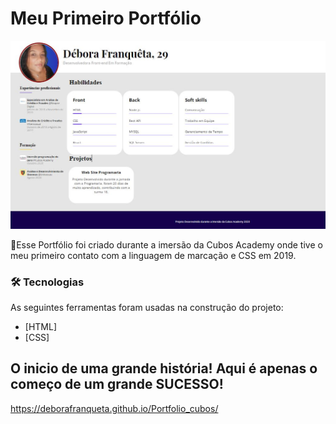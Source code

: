<h1>Meu Primeiro Portfólio</h1>

<img src="/img/portfolio.JPG" alt="imagem do portfolio"/>


<p>🚀Esse Portfólio foi criado durante a imersão da Cubos Academy onde tive o meu primeiro contato com a linguagem de marcação e CSS em 2019.</p>

### 🛠 Tecnologias

As seguintes ferramentas foram usadas na construção do projeto:

- [HTML]
- [CSS]


<h2>O inicio de uma grande história! Aqui é apenas o começo de um grande SUCESSO!</h2>



https://deborafranqueta.github.io/Portfolio_cubos/
